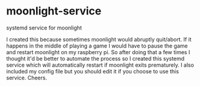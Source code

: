 # moonlight-service
systemd service for moonlight

I created this because sometimes moonlight would abruptly quit/abort. If it happens in the middle of playing a game I would have to pause the game and restart moonlight on my raspberry pi. So after doing that a few times I thought it'd be better to automate the process so I created this systemd service which will automatically restart if moonlight exits prematurely. I also included my config file but you should edit it if you choose to use this service. Cheers.
